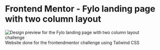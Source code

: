 # Frontend Mentor - Fylo landing page with two column layout

![Design preview for the Fylo landing page with two column layout challenge](./design/desktop-preview.jpg)
 Website done for the frontendmentor challenge using Tailwind CSS
